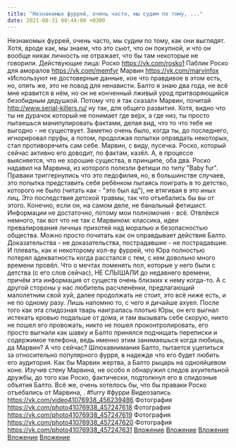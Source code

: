 ```yaml
---
title: "Незнакомых фуррей, очень часто, мы судим по тому, ..."
date: 2021-08-31 00:44:00 +0300
---
```


Незнакомых фуррей, очень часто, мы судим по тому, как они выглядят. Хотя, вроде как, мы знаем, что это сьют, что он покупной, и что он вообще никак личность не отражает, что бы там некоторые не говорили.
Действующие лица:
Роско https://vk.com/rosko1
Паблик Роско для аморалов https://vk.com/memfyr
Марвин https://vk.com/marvinfox
«Используют не достоверные данные, кое что правдивое в этом есть, но, опять же, это не повод для ненависти. Балто я знаю два года, не всё мне нравится в нём, но он не конченный лживый урод притворяющийся безобидным дедушкой. Потому что я так сказал»
Марвин, почитай http://www.serial-killers.ru/ ну так, для общего развития. Хотя, видно что ты не дурачок который не понимает где верх, а где низ, ты просто пытаешься манипулировать фактами, делая вид, что то что тебе не выгодно - не существует. Заметно очень было, когда ты, до последнего, игнорировал пруфы, а потом, продолжая попытки оправдать некоторых, стал противоречить сам себе.
Марвин, с виду, пусечка. Роско, который сейчас активно его доводит, по фактам, казёл. А, в процессе выясняется, что не хорошие существа, в принципе, оба два. Роско надавил на Марвина, из которого полезли фетиши по типу "Baby fur". Праваки триггернулись что это педофилия, но, в большинстве случаев, это попытка представить себя ребёнком пытаясь поиграть в то детство, которого не было (читать как - "это был ад"), не втягивая в это иных лиц. Это последствия детской травмы, так что отъебались бы вы от этого. Конечно, если он, на самом деле, не банальный фетишист. Информации не достаточно, потому мои полномочия - всё.
Отвлёкся немного, так вот что не так с Марвином: классика, идеи превалирования личных прихотей над моралью и безопасностью общества. Можно просто почитать как он оправдывает действия Балто. Доказательства - не доказательства, пострадавшие - не пострадавшие. И плевать, как и некоторому кол-ву фуррей, что Юра полностью потерял адекватность когда расстался с тем, с кем довольно много времени провёл. Что о мечтах поменять пол, которые у него были с детства (с его слов сейчас), НЕ СЛЫШАЛИ до недавнего времени, причём эта информация от существ очень близких к нему когда-то. А с другой стороны у нас любитель расчленёнки, предлагающий малолетним свой хуй, далее продолжать не стоит, это всё ниже есть, и не по одному разу. Лишь напомню то, с чего я дичайше ахуел. После того как эта спидозная тварь наигралась плотью Юры, он его выгнал истекать кровью подальше от дома, и там вызывать себе скорую, никто не пошел его провожать, никто не пошел проконтролировать, его просто выгнали как шавку и Балто принялся подчищать переписки и содержимое телефона, ведь именно этим занимаешься когда любишь, да Марвин?
А что сейчас? Шлюхавнимания Балто, пытается уцепиться за относительно популярного фурря, в надежде что его будет любить его аудитория. Как бы Марвин жертва, а Балто рыцарь на однояйцевом коне. Изучив стену Марвина, не особо я обнаружил следов ахуительной дружбы, до того как Роско, фактически, подтолкнул его в спидозные объятия Балто.
Всё же, очень хотелось бы, что бы праваки Роско отъебались от Марвина, .
#furry #фурри
Видеозапись
<a class="vk-attach" href="https://vk.com/video41076938_456239486">https://vk.com/video41076938_456239486</a>
Фотография
<a class="vk-attach" href="https://vk.com/photo41076938_457247618">https://vk.com/photo41076938_457247618</a>
Фотография
<a class="vk-attach" href="https://vk.com/photo41076938_457247619">https://vk.com/photo41076938_457247619</a>
Фотография
<a class="vk-attach" href="https://vk.com/photo41076938_457247620">https://vk.com/photo41076938_457247620</a>
Фотография
<a class="vk-attach" href="https://vk.com/photo41076938_457247631">https://vk.com/photo41076938_457247631</a>
<a class="vk-attach" href="https://vk.com/video41076938_456239486">Вложение</a>
<a class="vk-attach" href="https://vk.com/photo41076938_457247618">Вложение</a>
<a class="vk-attach" href="https://vk.com/photo41076938_457247619">Вложение</a>
<a class="vk-attach" href="https://vk.com/photo41076938_457247620">Вложение</a>
<a class="vk-attach" href="https://vk.com/photo41076938_457247631">Вложение</a>
